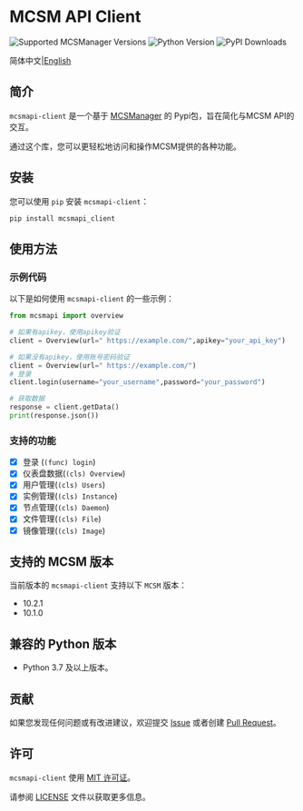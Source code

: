 # MCSM API Client

![Supported MCSManager Versions](https://img.shields.io/badge/Supported%20MCSManager%20Versions-10.2.1,10.1.0-blue)
![Python Version](https://img.shields.io/badge/Python%20Version-%3E%3D3.7-blue)
![PyPI Downloads](https://img.shields.io/pypi/dm/mcsmapi_client)

简体中文|[English](README.md)

## 简介

`mcsmapi-client` 是一个基于 [MCSManager](https://github.com/MCSManager/MCSManager) 的 Pypi包，旨在简化与MCSM API的交互。

通过这个库，您可以更轻松地访问和操作MCSM提供的各种功能。

## 安装

您可以使用 `pip` 安装 `mcsmapi-client`：

```bash
pip install mcsmapi_client
```

## 使用方法

### 示例代码

以下是如何使用 `mcsmapi-client` 的一些示例：

```python
from mcsmapi import overview

# 如果有apikey，使用apikey验证
client = Overview(url=" https://example.com/",apikey="your_api_key")

# 如果没有apikey，使用账号密码验证
client = Overview(url=" https://example.com/")
# 登录
client.login(username="your_username",password="your_password")

# 获取数据
response = client.getData()
print(response.json())
```

### 支持的功能

- [x] 登录 (`(func) login`)
- [x] 仪表盘数据(`(cls) Overview`)
- [x] 用户管理(`(cls) Users`)
- [x] 实例管理(`(cls) Instance`)
- [x] 节点管理(`(cls) Daemon`)
- [x] 文件管理(`(cls) File`)
- [x] 镜像管理(`(cls) Image`)

## 支持的 MCSM 版本

当前版本的 `mcsmapi-client` 支持以下 `MCSM` 版本：

- 10.2.1
- 10.1.0

## 兼容的 Python 版本

- Python 3.7 及以上版本。

## 贡献

如果您发现任何问题或有改进建议，欢迎提交 [Issue](https://github.com/molanp/mcsmapi-client/issues) 或者创建 [Pull Request](https://github.com/molanp/mcsmapi-client/pulls)。

## 许可

`mcsmapi-client` 使用 [MIT 许可证](https://opensource.org/licenses/MIT)。

请参阅 [LICENSE](LICENSE) 文件以获取更多信息。
